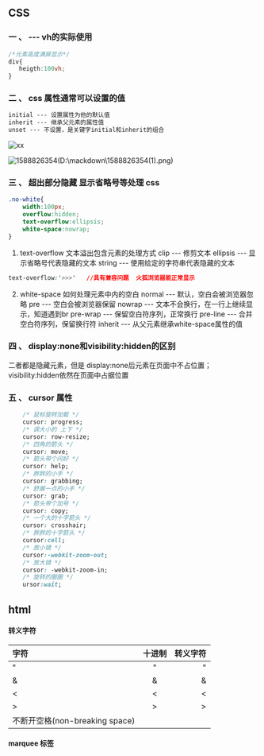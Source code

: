 ## CSS

### 一 、 --- vh的实际使用
```css
/*元素高度满屏显示*/
div{
   heigth:100vh;
}
```
### 二 、 css 属性通常可以设置的值
```css
initial --- 设置属性为他的默认值
inherit --- 继承父元素的属性值
unset --- 不设置，是关键字initial和inherit的组合
```
![xx](D:\mackdown\xx.png) 

![1588826354(D:\mackdown\1588826354(1).png)](C:\Users\admin\Desktop\1588826354(1).png)

### 三  、 超出部分隐藏  显示省略号等处理  css  

```css
.no-white{
    width:100px;
    overflow:hidden;
    text-overflow:ellipsis;
    white-space:nowrap;
}
```
1. text-overflow   文本溢出包含元素的处理方式
      clip --- 修剪文本
      ellipsis --- 显示省略号代表隐藏的文本
      string --- 使用给定的字符串代表隐藏的文本
```css
text-overflow:'>>>'   //具有兼容问题  火狐浏览器能正常显示
```
2. white-space 如何处理元素中内的空白
       normal --- 默认，空白会被浏览器忽略
       pre --- 空白会被浏览器保留
       nowrap --- 文本不会换行，在一行上继续显示，知道遇到br
       pre-wrap --- 保留空白符序列，正常换行
       pre-line --- 合并空白符序列，保留换行符
       inherit --- 从父元素继承white-space属性的值
### 四  、 display:none和visibility:hidden的区别
二者都是隐藏元素，但是
display:none后元素在页面中不占位置；
visibility:hidden依然在页面中占据位置


### 五  、 cursor 属性

```css
    /* 鼠标旋转加载 */
    cursor: progress;
    /* 调大小的 上下 */
    cursor: row-resize;
    /* 四角的箭头 */
    cursor: move;
    /* 箭头带个问好 */
    cursor: help;
    /* 胖胖的小手 */
    cursor: grabbing;
    /* 舒展一点的小手 */
    cursor: grab;
    /* 箭头带个加号 */
    cursor: copy;
    /* 一个大的十字箭头 */
    cursor: crosshair;
    /* 胖胖的十字箭头 */
    cursor:cell;
    /* 放小镜 */
    cursor:-webkit-zoom-out;
    /* 放大镜 */
    cursor: -webkit-zoom-in;
    /* 旋转的圈圈 */
    ursor:wait;
```

## html
#### 转义字符
| 字符   | 十进制 |     转义字符 |
| :----- | :--: | -------: |
| " |  &#34;  | &quot; |
| & |  &#38;   | &amp; |
| < |  &#60;   | &lt; |
| > |  &#62;   | &gt; |
| 不断开空格(non-breaking space) |  &#160;   | &nbsp; |


#### marquee 标签

